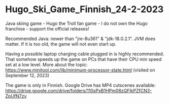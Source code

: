 # Hugo_Ski_Game_Finnish_24-2-2023
Java skiing game - Hugo the Troll fan game - I do not own the Hugo franchise - support the official releases!

Recommended Java: newer than "jre-8u361" & "jdk-18.0.2.1". JVM does matter. If it is too old, the game will not even start up.

Having a possible laptop charging cable plugged in is highly recommended. That somehow speeds up the game on PCs that have their CPU min speed set at a low level.
More about the topic: https://www.minitool.com/lib/minimum-processor-state.html (visited on September 12, 2023) 

The game is only in Finnish. Google Drive has MP4 cutscenes available: 
https://drive.google.com/drive/folders/110sPxB1HPm08zQFlkPZfCN3-ZpUfN7zv 
